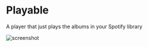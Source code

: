 # Playable

A player that just plays the albums in your Spotify library

![screenshot](https://user-images.githubusercontent.com/9128/92195088-1eafac80-eea7-11ea-8d46-83fcf7cb6432.png)
